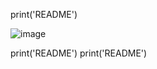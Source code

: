 print('README')
 
 ![image](https://user-images.githubusercontent.com/84013006/118114211-9ff21280-b42a-11eb-971d-0ad4f6057a60.png)
 
print('README')
print('README')
